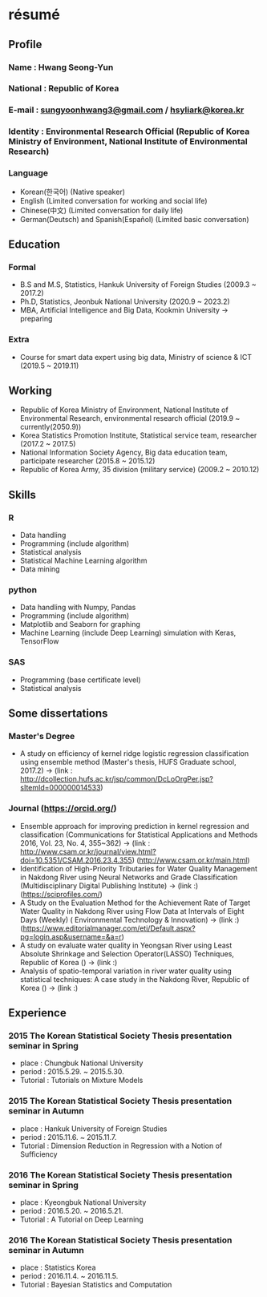 # résumé    


## Profile  

### Name : Hwang Seong-Yun 
### National : Republic of Korea
### E-mail : sungyoonhwang3@gmail.com / hsyliark@korea.kr
### Identity : Environmental Research Official (Republic of Korea Ministry of Environment, National Institute of Environmental Research)
### Language 
- Korean(한국어) (Native speaker)
- English (Limited conversation for working and social life)
- Chinese(中文) (Limited conversation for daily life) 
- German(Deutsch) and Spanish(Español) (Limited basic conversation)


## Education 

### Formal
- B.S and M.S, Statistics, Hankuk University of Foreign Studies (2009.3 ~ 2017.2) 
- Ph.D, Statistics, Jeonbuk National University (2020.9 ~ 2023.2) 
- MBA, Artificial Intelligence and Big Data, Kookmin University -> preparing
### Extra
- Course for smart data expert using big data, Ministry of science & ICT (2019.5 ~ 2019.11) 


## Working

- Republic of Korea Ministry of Environment, National Institute of Environmental Research, environmental research official (2019.9 ~ currently(2050.9))
- Korea Statistics Promotion Institute, Statistical service team, researcher (2017.2 ~ 2017.5) 
- National Information Society Agency, Big data education team, participate researcher (2015.8 ~ 2015.12)
- Republic of Korea Army, 35 division (military service) (2009.2 ~ 2010.12)


## Skills 

### R
- Data handling
- Programming (include algorithm)
- Statistical analysis
- Statistical Machine Learning algorithm
- Data mining
### python
- Data handling with Numpy, Pandas
- Programming (include algorithm) 
- Matplotlib and Seaborn for graphing
- Machine Learning (include Deep Learning) simulation with Keras, TensorFlow
### SAS
- Programming (base certificate level)
- Statistical analysis


## Some dissertations

### Master's Degree
- A study on efficiency of kernel ridge logistic regression classification using ensemble method (Master's thesis, HUFS Graduate school, 2017.2) -> (link : http://dcollection.hufs.ac.kr/jsp/common/DcLoOrgPer.jsp?sItemId=000000014533)
### Journal (https://orcid.org/)
- Ensemble approach for improving prediction in kernel regression and classification (Communications for Statistical Applications and Methods 2016, Vol. 23, No. 4, 355~362) -> (link : http://www.csam.or.kr/journal/view.html?doi=10.5351/CSAM.2016.23.4.355) (http://www.csam.or.kr/main.html)
- Identification of High-Priority Tributaries for Water Quality Management in Nakdong River using Neural Networks and Grade Classification (Multidisciplinary Digital Publishing Institute) -> (link :) (https://sciprofiles.com/) 
- A Study on the Evaluation Method for the Achievement Rate of Target Water Quality in Nakdong River using Flow Data at Intervals of Eight Days (Weekly) (
Environmental Technology & Innovation) -> (link :) (https://www.editorialmanager.com/eti/Default.aspx?pg=login.asp&username=&a=r)  
- A study on evaluate water quality in Yeongsan River using Least Absolute Shrinkage and Selection Operator(LASSO) Techniques, Republic of Korea () -> (link :)
- Analysis of spatio-temporal variation in river water quality using statistical techniques: A case study in the Nakdong River, Republic of Korea () -> (link :) 


## Experience

### 2015 The Korean Statistical Society Thesis presentation seminar in Spring
- place : Chungbuk National University
- period : 2015.5.29. ~ 2015.5.30.
- Tutorial : Tutorials on Mixture Models
### 2015 The Korean Statistical Society Thesis presentation seminar in Autumn
- place : Hankuk University of Foreign Studies 
- period : 2015.11.6. ~ 2015.11.7.
- Tutorial : Dimension Reduction in Regression with a Notion of Sufficiency
### 2016 The Korean Statistical Society Thesis presentation seminar in Spring
- place : Kyeongbuk National University
- period : 2016.5.20. ~ 2016.5.21.
- Tutorial : A Tutorial on Deep Learning
### 2016 The Korean Statistical Society Thesis presentation seminar in Autumn
- place : Statistics Korea
- period : 2016.11.4. ~ 2016.11.5.
- Tutorial : Bayesian Statistics and Computation
  

